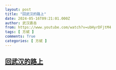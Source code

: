 ```yaml
---
layout: post
title: "回武汉的路上"
date: 2024-05-16T09:21:01.000Z
author: 武汉直击
from: https://www.youtube.com/watch?v=ubHyrDFjtM4
tags: [ 方斌 ]
comments: True
categories: [ 方斌 ]
---
```

<!--1715851261000-->
[回武汉的路上](https://www.youtube.com/watch?v=ubHyrDFjtM4)
------

<div>

</div>
